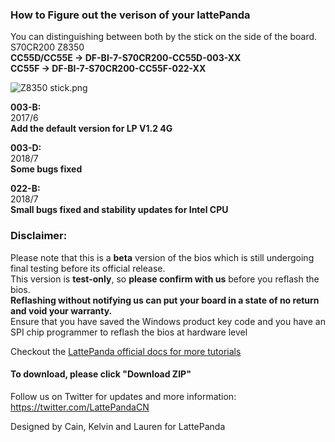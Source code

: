 
  


### How to Figure out the verison of your lattePanda
You can distinguishing between both by the stick on the side of the board.  
S70CR200 Z8350   
**CC55D/CC55E -> DF-BI-7-S70CR200-CC55D-003-XX  
CC55F -> DF-BI-7-S70CR200-CC55F-022-XX**  

![Z8350 stick.png](http://www.lattepanda.com/wp-content/uploads/2017/06/QQ图片20170608174921.png)
  
**003-B:**  
2017/6   
**Add the default version for LP V1.2 4G**  

**003-D:**                     
2018/7  
**Some bugs fixed** 

**022-B:**  
2018/7   
**Small bugs fixed and stability updates for Intel CPU**
  
### Disclaimer:   

Please note that this is a **beta** version of the bios which is still undergoing final testing before its official release.  
This version is **test-only**, so **please confirm with us** before you reflash the bios.  
**Reflashing without notifying us can put your board in a state of no return and void your warranty.**  
Ensure that you have saved the Windows product key code and you have an SPI chip programmer to reflash the bios at hardware level  


Checkout the [LattePanda official docs for more tutorials](http://www.lattepanda.com/docs) 

#### To download, please click "Download ZIP"

Follow us on Twitter for updates and more information: https://twitter.com/LattePandaCN

Designed by Cain, Kelvin and Lauren for LattePanda
